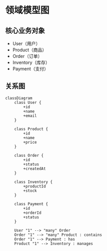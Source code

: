 # 领域模型图

## 核心业务对象
- User（用户）
- Product（商品）
- Order（订单）
- Inventory（库存）
- Payment（支付）

## 关系图

```mermaid
classDiagram
    class User {
        +id
        +name
        +email
    }

    class Product {
        +id
        +name
        +price
    }

    class Order {
        +id
        +status
        +createdAt
    }

    class Inventory {
        +productId
        +stock
    }

    class Payment {
        +id
        +orderId
        +status
    }

    User "1" --> "many" Order
    Order "1" --> "many" Product : contains
    Order "1" --> Payment : has
    Product "1" --> Inventory : manages
